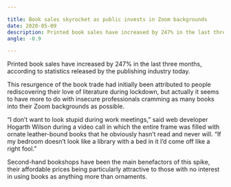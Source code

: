 ```yaml
---

title: Book sales skyrocket as public invests in Zoom backgrounds
date: 2020-05-09
description: Printed book sales have increased by 247% in the last three months, according to statistics released by the publishing industry.
angle: -0.9

---
```


Printed book sales have increased by 247% in the last three months, according to statistics released by the publishing industry today.

This resurgence of the book trade had initially been attributed to people rediscovering their love of literature during lockdown, but actually it seems to have more to do with insecure professionals cramming as many books into their Zoom backgrounds as possible.

“I don’t want to look stupid during work meetings,” said web developer Hogarth Wilson during a video call in which the entire frame was filled with ornate leather-bound books that he obviously hasn’t read and never will. “If my bedroom doesn’t look like a library with a bed in it I’d come off like a right fool.”

Second-hand bookshops have been the main benefactors of this spike, their affordable prices being particularly attractive to those with no interest in using books as anything more than ornaments.